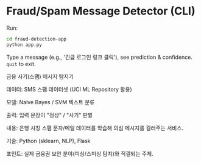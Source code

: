 # Fraud/Spam Message Detector (CLI)

Run:
```bash
cd fraud-detection-app
python app.py
```
Type a message (e.g., '긴급 로그인 링크 클릭'), see prediction & confidence. `quit` to exit.

금융 사기(스팸) 메시지 탐지기

데이터: SMS 스팸 데이터셋 (UCI ML Repository 활용)

모델: Naive Bayes / SVM 텍스트 분류

출력: 입력 문장이 "정상" / "사기" 판별

내용: 은행 사칭 스팸 문자/메일 데이터를 학습해 의심 메시지를 걸러주는 서비스.

기술: Python (sklearn, NLP), Flask

포인트: 실제 금융권 보안 분야(피싱/스미싱 탐지)와 직결되는 주제.

